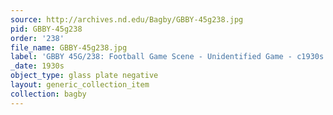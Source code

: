 ```yaml
---
source: http://archives.nd.edu/Bagby/GBBY-45g238.jpg
pid: GBBY-45g238
order: '238'
file_name: GBBY-45g238.jpg
label: 'GBBY 45G/238: Football Game Scene - Unidentified Game - c1930s'
_date: 1930s
object_type: glass plate negative
layout: generic_collection_item
collection: bagby
---
```

